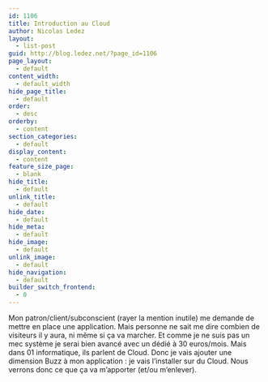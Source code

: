 ```yaml
---
id: 1106
title: Introduction au Cloud
author: Nicolas Ledez
layout:
  - list-post
guid: http://blog.ledez.net/?page_id=1106
page_layout:
  - default
content_width:
  - default_width
hide_page_title:
  - default
order:
  - desc
orderby:
  - content
section_categories:
  - default
display_content:
  - content
feature_size_page:
  - blank
hide_title:
  - default
unlink_title:
  - default
hide_date:
  - default
hide_meta:
  - default
hide_image:
  - default
unlink_image:
  - default
hide_navigation:
  - default
builder_switch_frontend:
  - 0
---
```

Mon patron/client/subconscient (rayer la mention inutile) me demande de mettre en place une application. Mais personne ne sait me dire combien de visiteurs il y aura, ni même si ça va marcher. Et comme je ne suis pas un mec système je serai bien avancé avec un dédié à 30 euros/mois. Mais dans 01 informatique, ils parlent de Cloud. Donc je vais ajouter une dimension Buzz à mon application : je vais l&rsquo;installer sur du Cloud. Nous verrons donc ce que ça va m&rsquo;apporter (et/ou m&rsquo;enlever).